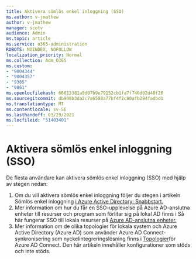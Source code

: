 ```yaml
---
title: Aktivera sömlös enkel inloggning (SSO)
ms.author: v-jmathew
author: v-jmathew
manager: scotv
audience: Admin
ms.topic: article
ms.service: o365-administration
ROBOTS: NOINDEX, NOFOLLOW
localization_priority: Normal
ms.collection: Adm_O365
ms.custom:
- "9004344"
- "9004357"
- "9385"
- "9861"
ms.openlocfilehash: 66613381a9d07b9e79152cb1fa7f746d02d40f26
ms.sourcegitcommit: db908b3da2c7a6508a77bf4f2c80afb294fadbd1
ms.translationtype: MT
ms.contentlocale: sv-SE
ms.lasthandoff: 03/29/2021
ms.locfileid: "51403401"
---
```

# <a name="enable-seamless-single-sign-on-sso"></a>Aktivera sömlös enkel inloggning (SSO)

De flesta användare kan aktivera sömlös enkel inloggning (SSO) med hjälp av stegen nedan:

1. Om du vill aktivera sömlös enkel inloggning följer du stegen i artikeln Sömlös enkel inloggning [i Azure Active Directory: Snabbstart.](https://docs.microsoft.com/azure/active-directory/hybrid/how-to-connect-sso-quick-start)
2. Mer information om hur du får en SSO-upplevelse på Azure AD-anslutna enheter till resurser och program som förlitar sig på lokal AD finns i Så här fungerar SSO till lokala resurser på [Azure AD-anslutna enheter.](https://docs.microsoft.com/azure/active-directory/devices/azuread-join-sso)
3. Mer information om de olika topologier för lokala system och Azure Active Directory (Azure AD) som använder Azure AD Connect-synkronisering som nyckelintegreringslösning finns i [Topologier](https://docs.microsoft.com/azure/active-directory/hybrid/plan-connect-topologies)för Azure AD Connect. Den här artikeln innehåller konfigurationer som stöds och inte stöds.

